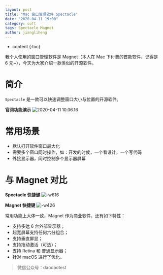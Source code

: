 ```yaml
---
layout: post
title: "Mac 窗口管理软件 Spectacle"
date: "2020-04-11 19:00"
category: soft
tags: Spectacle Magnet
author: jiangliheng
---
```

* content
{:toc}

我个人使用的窗口管理软件是 Magnet（本人在 Mac 下付费的首款软件，记得是 6 元~），今天为大家介绍一款类似的开源软件。



# 简介

```Spectacle``` 是一款可以快速调整窗口大小与位置的开源软件。

**官网功能演示**
![2020-04-11 10.06.16](/assets/images/soft/spectacle/2020-04-11%2010.06.16.gif)

# 常用场景

- 默认打开软件窗口最大化
- 需要多个窗口同时操作，如：开发的时候，一个看设计，一个写代码
- 外接显示器，同时控制多个显示器屏幕

# 与 Magnet 对比

**Spectacle 快捷键**
![-w616](/assets/images/soft/spectacle/15865763734221.jpg)

**Magnet 快捷键**
![-w426](/assets/images/soft/spectacle/15865989873643.jpg)


 常用功能上大体一致，Magnet 作为商业软件，还有如下特性：
 - 支持多达 6 台外部显示器；
 - 超宽屏幕支持任何六分组合；
 - 支持垂直屏显；
 - 支持拖动激活（可选）；
 - 支持 Retina 和 普通显示器；
 - 针对 macOS 进行了优化。

 > 微信公众号：daodaotest
